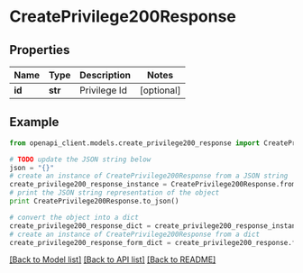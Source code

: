 # CreatePrivilege200Response


## Properties
Name | Type | Description | Notes
------------ | ------------- | ------------- | -------------
**id** | **str** | Privilege Id | [optional] 

## Example

```python
from openapi_client.models.create_privilege200_response import CreatePrivilege200Response

# TODO update the JSON string below
json = "{}"
# create an instance of CreatePrivilege200Response from a JSON string
create_privilege200_response_instance = CreatePrivilege200Response.from_json(json)
# print the JSON string representation of the object
print CreatePrivilege200Response.to_json()

# convert the object into a dict
create_privilege200_response_dict = create_privilege200_response_instance.to_dict()
# create an instance of CreatePrivilege200Response from a dict
create_privilege200_response_form_dict = create_privilege200_response.from_dict(create_privilege200_response_dict)
```
[[Back to Model list]](../README.md#documentation-for-models) [[Back to API list]](../README.md#documentation-for-api-endpoints) [[Back to README]](../README.md)


